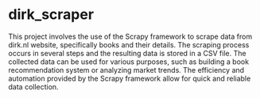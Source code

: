 # dirk_scraper
This project involves the use of the Scrapy framework to scrape data from dirk.nl website, specifically books and their details. The scraping process occurs in several steps and the resulting data is stored in a CSV file. The collected data can be used for various purposes, such as building a book recommendation system or analyzing market trends. The efficiency and automation provided by the Scrapy framework allow for quick and reliable data collection.
